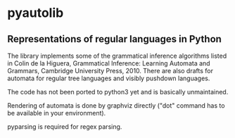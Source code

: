 # pyautolib

## Representations of regular languages in Python

The library implements some of the grammatical inference algorithms listed in Colin de la Higuera, Grammatical Inference: Learning Automata and Grammars, Cambridge University Press, 2010. There are also drafts for automata for regular tree languages and visibly pushdown languages.

The code has not been ported to python3 yet and is basically unmaintained.

Rendering of automata is done by graphviz directly ("dot" command has to be available in your environment).

pyparsing is required for regex parsing.
